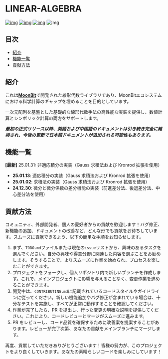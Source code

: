 # LINEAR-ALGEBRA

[![img](https://img.shields.io/badge/Maintainer-KCN--judu-violet)](https://github.com/KCN-judu) [![img](https://img.shields.io/badge/Collaborator-CAIMEOX-purple)](https://github.com/CAIMEOX) [![img](https://img.shields.io/badge/License-MIT-blue)](https://github.com/Luna-Flow/linear-algebra/blob/main/LICENSE) ![img](https://img.shields.io/badge/State-active-success)

## 目次

- [紹介](#紹介)
- [機能一覧](#機能一覧)
- [貢献方法](#貢献方法)

## 紹介

これは[**MoonBit**](https://www.moonbitlang.com/)で開発された線形代数ライブラリであり、MoonBitエコシステムにおける科学計算のギャップを埋めることを目的としています。

一次元配列を基盤とした基礎的な線形代数手法の高性能な実装を提供し、数値計算とシンボリック計算の両方をサポートします。

**_最初の正式リリース以降、英語および中国語のドキュメントは引き続き完全に維持され、今後の更新で日本語ドキュメントが追加される可能性もあります。_**

## 機能一覧

**[最新]** 25.01.31: 非適応積分の実装（Gauss 求積法および Kronrod 拡張を使用）

- **25.01.13**: 適応積分の実装（Gauss 求積法および Kronrod 拡張を使用）
- **25.01.02**: 求積法の実装（Gauss 求積法および Kronrod 拡張を使用）
- **24.12.30**: 微分と微分係数の差分機能の実装（前進差分法、後退差分法、中心差分法を使用）

## 貢献方法

コミュニティ、外部開発者、個人の愛好者からの貢献を歓迎します！バグ修正、新機能の追加、ドキュメントの改善など、どんな形でも貢献をお待ちしています。スムーズに貢献できるよう、以下の簡単な手順をお知らせします。

1. まず、`TODO.md`ファイルまたは現在の`issue`リストから、興味のあるタスクを選んでください。自分の興味や得意分野に関連した内容を選ぶことをお勧めします。そうすることで、よりスムーズに作業を始められ、プロセスを楽しむことができます。
2. プロジェクトをフォークし、個人リポジトリ内で新しいブランチを作成します。これで、メインプロジェクトに影響を与えることなく、変更作業を進めることができます。
3. 開発中は、`CONTRIBUTING.md`に記載されているコードスタイルやガイドラインに従ってください。新しい機能追加やバグ修正が含まれている場合は、十分なテストを実施し、すべてが正常に動作することを確認してください。
4. 作業が完了したら、PR を提出し、行った変更の明確な説明を提供してください。これにより、コードレビューとマージがスムーズに進みます。
5. PR をレビューし、コード品質を確保するために改善案を提案することがあります。レビューが完了次第、あなたの貢献をメインブランチにマージします。

再度、貢献していただきありがとうございます！皆様の努力が、このプロジェクトをより良くしていきます。あなたの素晴らしいコードを楽しみにしています！

